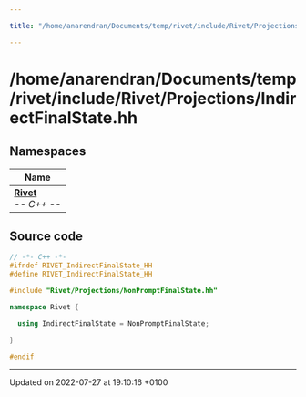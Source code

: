 ```yaml
---

title: "/home/anarendran/Documents/temp/rivet/include/Rivet/Projections/IndirectFinalState.hh"

---
```


# /home/anarendran/Documents/temp/rivet/include/Rivet/Projections/IndirectFinalState.hh



## Namespaces

| Name           |
| -------------- |
| **[Rivet](http://example.org/namespaces/namespacerivet/)** <br>-*- C++ -*-  |




## Source code

```cpp
// -*- C++ -*-
#ifndef RIVET_IndirectFinalState_HH
#define RIVET_IndirectFinalState_HH

#include "Rivet/Projections/NonPromptFinalState.hh"

namespace Rivet {

  using IndirectFinalState = NonPromptFinalState;

}

#endif
```


-------------------------------

Updated on 2022-07-27 at 19:10:16 +0100
